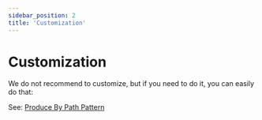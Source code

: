 ```yaml
---
sidebar_position: 2
title: 'Customization'
---
```


# Customization

We do not recommend to customize,
but if you need to do it, you can easily do that: 

See: [Produce By Path Pattern](https://github.com/ruben-arushanyan/produce-by-path)